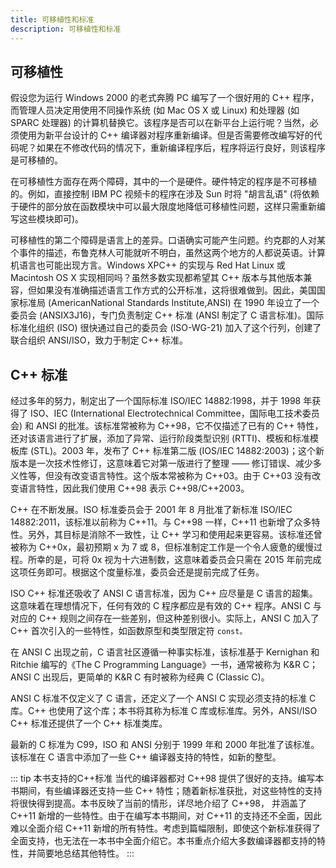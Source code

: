 ```yaml
---
title: 可移植性和标准
description: 可移植性和标准
---
```


## 可移植性

假设您为运行 Windows 2000 的老式奔腾 PC 编写了一个很好用的 C++ 程序，而管理人员决定用使用不同操作系统 (如 Mac OS X 或 Linux) 和处理器 (如 SPARC 处理器) 的计算机替换它。该程序是否可以在新平台上运行呢？当然，必须使用为新平台设计的 C++ 编译器对程序重新编译。但是否需要修改编写好的代码呢？如果在不修改代码的情况下，重新编译程序后，程序将运行良好，则该程序是可移植的。

在可移植性方面存在两个障碍，其中的一个是硬件。硬件特定的程序是不可移植的。例如，直接控制 IBM PC 视频卡的程序在涉及 Sun 时将 "胡言乱语" (将依赖于硬件的部分放在函数模块中可以最大限度地降低可移植性问题，这样只需重新编写这些模块即可)。

可移植性的第二个障碍是语言上的差异。口语确实可能产生问题。约克郡的人对某个事件的描述，布鲁克林人可能就听不明白，虽然这两个地方的人都说英语。计算机语言也可能出现方言。Windows XPC++ 的实现与 Red Hat Linux 或 Macintosh OS X 实现相同吗？虽然多数实现都希望其 C++ 版本与其他版本兼容，但如果没有准确描述语言工作方式的公开标准，这将很难做到。因此，美国国家标准局 (AmericanNational Standards Institute,ANSI) 在 1990 年设立了一个委员会 (ANSIX3J16)，专门负责制定 C++ 标准 (ANSI 制定了 C 语言标准)。国际标准化组织 (ISO) 很快通过自己的委员会 (ISO-WG-21) 加入了这个行列，创建了联合组织 ANSI/ISO，致力于制定 C++ 标准。

## C++ 标准

经过多年的努力，制定出了一个国际标准 ISO/IEC 14882:1998，并于 1998 年获得了 ISO、IEC (International Electrotechnical Committee，国际电工技术委员会) 和 ANSI 的批准。该标准常被称为 C++98，它不仅描述了已有的 C++ 特性，还对该语言进行了扩展，添加了异常、运行阶段类型识别 (RTTI)、模板和标准模板库 (STL)。2003 年，发布了 C++ 标准第二版 (IOS/IEC 14882:2003)；这个新版本是一次技术性修订，这意味着它对第一版进行了整理 —— 修订错误、减少多义性等，但没有改变语言特性。这个版本常被称为 C++03。由于 C++03 没有改变语言特性，因此我们使用 C++98 表示 C++98/C++2003。

C++ 在不断发展。ISO 标准委员会于 2001 年 8 月批准了新标准 ISO/IEC 14882:2011，该标准以前称为 C++11。与 C++98 一样，C++11 也新增了众多特性。另外，其目标是消除不一致性，让 C++ 学习和使用起来更容易。该标准还曾被称为 C++0x，最初预期 x 为 7 或 8，但标准制定工作是一个令人疲惫的缓慢过程。所幸的是，可将 0x 视为十六进制数，这意味着委员会只需在 2015 年前完成这项任务即可。根据这个度量标准，委员会还是提前完成了任务。

ISO C++ 标准还吸收了 ANSI C 语言标准，因为 C++ 应尽量是 C 语言的超集。这意味着在理想情况下，任何有效的 C 程序都应是有效的 C++ 程序。ANSI C 与对应的 C++ 规则之间存在一些差别，但这种差别很小。实际上，ANSI C 加入了 C++ 首次引入的一些特性，如函数原型和类型限定符 `const。`

在 ANSI C 出现之前，C 语言社区遵循一种事实标准，该标准基于 Kernighan 和 Ritchie 编写的《The C Programming Language》一书，通常被称为 K&R C；ANSI C 出现后，更简单的 K&R C 有时被称为经典 C (Classic C)。

ANSI C 标准不仅定义了 C 语言，还定义了一个 ANSI C 实现必须支持的标准 C 库。C++ 也使用了这个库；本书将其称为标准 C 库或标准库。另外，ANSI/ISO C++ 标准还提供了一个 C++ 标准类库。

最新的 C 标准为 C99，ISO 和 ANSI 分别于 1999 年和 2000 年批准了该标准。该标准在 C 语言中添加了一些 C++ 编译器支持的特性，如新的整型。

::: tip 本书支持的C++标准
当代的编译器都对 C++98 提供了很好的支持。编写本书期间，有些编译器还支持一些 C++ 特性；随着新标准获批，对这些特性的支持将很快得到提高。本书反映了当前的情形，详尽地介绍了 C++98， 并涵盖了 C++11 新增的一些特性。由于在编写本书期间，对 C++11 的支持还不全面，因此难以全面介绍 C++11 新增的所有特性。考虑到篇幅限制，即使这个新标准获得了全面支持，也无法在一本书中全面介绍它。本书重点介绍大多数编译器都支持的特性，并简要地总结其他特性。
:::
